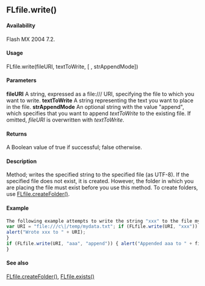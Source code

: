 ## FLfile.write()

#### Availability

Flash MX 2004 7.2.

#### Usage

FLfile.write(fileURI, textToWrite, \[ , strAppendMode\])

#### Parameters

**fileURI** A string, expressed as a file:/// URI, specifying the file to which you want to write.
**textToWrite** A string representing the text you want to place in the file.
**strAppendMode** An optional string with the value "append", which specifies that you want to append *textToWrite* to the existing file. If omitted, *fileURI* is overwritten with *textToWrite*.

#### Returns

A Boolean value of true if successful; false otherwise.

#### Description

Method; writes the specified string to the specified file (as UTF-8). If the specified file does not exist, it is created. However, the folder in which you are placing the file must exist before you use this method. To create folders, use [FLfile.createFolder()](#!AdobeDocs/developers-animatesdk-docs/test/FLfile_object/FLfile1.md).

#### Example

```javascript
The following example attempts to write the string "xxx" to the file mydata.txt and displays an alert message if the write succeeded. It then attempts to append the string "aaa" to the file and displays a second alert message if the write succeeded. After executing this script, the file mydata.txt will contain only the text "xxxaaa".
var URI = "file:///c\|/temp/mydata.txt"; if (FLfile.write(URI, "xxx")) {
alert("Wrote xxx to " + URI);
}
if (FLfile.write(URI, "aaa", "append")) { alert("Appended aaa to " + fileURI);
}

```
#### See also

[FLfile.createFolder()](#!AdobeDocs/developers-animatesdk-docs/test/FLfile_object/FLfile1.md), [FLfile.exists()](#!AdobeDocs/developers-animatesdk-docs/test/FLfile_object/FLfile2.md)
